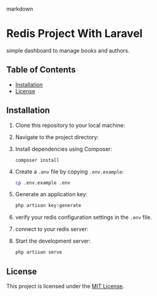 
markdown
# Redis Project With Laravel

simple dashboard to manage books and authors.

## Table of Contents

- [Installation](#installation)
- [License](#license)

## Installation

1. Clone this repository to your local machine:


2. Navigate to the project directory:


3. Install dependencies using Composer:
    ```
   composer install
   ```

4. Create a `.env` file by copying `.env.example`:
   ```bash
   cp .env.example .env
   ```

5. Generate an application key:
   ```bash
   php artisan key:generate
   ```

6. verify your redis configuration settings in the `.env` file.

7. connect to your redis server:

8. Start the development server:
   ```bash
   php artisan serve
   ```

## License

This project is licensed under the [MIT License](LICENSE).
```
